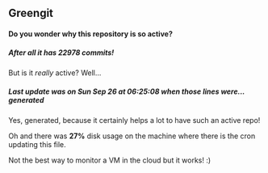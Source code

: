 ## Greengit

#### Do you wonder why this repository is so active?

##### After all it has 22978 commits!

But is it *really* active? Well...

##### Last update was on Sun Sep 26 at 06:25:08 when those lines were... generated

Yes, generated, because it certainly helps a lot to have such an active repo!

Oh and there was **27%** disk usage on the machine
where there is the cron updating this file.

Not the best way to monitor a VM in the cloud but it works! :)
